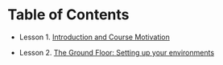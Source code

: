 # Table of Contents


* Lesson 1. [Introduction and Course Motivation](lessons/lesson1/lesson1.md)

* Lesson 2. [The Ground Floor: Setting up your environments](lessons/lesson2//lesson2.md)

<!-- * Lesson 3. [Programming Basics in R](lessons/lesson3/lesson3.md)

* Lesson 4. [Programming basics in Python](lessons/lesson4/lesson4.md)

* Lesson 5. [Programming basics in Matlab](lessons/lesson5/lesson5.md)

* Lesson 6. [Information flow](lessons/lesson6/lesson6.md)

* Lesson 7. [Statistical analysis and Plotting Data](lessons/lesson7/lesson7.md)

* Lesson 8. [Organizing your code with Git and Github](lessons/lesson8/lesson8.md)

* Lesson 9. [Advanced Topics and Computations](lessons/lesson9/lesson9.md)


### [Home](https://bdeck8317.github.io/compPsy.github.io/) -->
